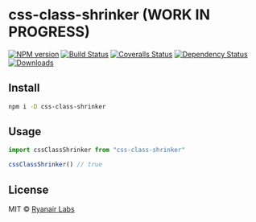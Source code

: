 # css-class-shrinker (WORK IN PROGRESS)

[![NPM version][npm-image]][npm-url]
[![Build Status][travis-image]][travis-url]
[![Coveralls Status][coveralls-image]][coveralls-url]
[![Dependency Status][depstat-image]][depstat-url]
[![Downloads][download-badge]][npm-url]

>

## Install

```sh
npm i -D css-class-shrinker
```

## Usage

```js
import cssClassShrinker from "css-class-shrinker"

cssClassShrinker() // true
```

## License

MIT © [Ryanair Labs](http://github.com/ryanair)

[npm-url]: https://npmjs.org/package/css-class-shrinker
[npm-image]: https://img.shields.io/npm/v/css-class-shrinker.svg?style=flat-square

[travis-url]: https://travis-ci.org/izifortune/css-class-shrinker
[travis-image]: https://img.shields.io/travis/izifortune/css-class-shrinker.svg?style=flat-square

[coveralls-url]: https://coveralls.io/r/izifortune/css-class-shrinker
[coveralls-image]: https://img.shields.io/coveralls/izifortune/css-class-shrinker.svg?style=flat-square

[depstat-url]: https://david-dm.org/izifortune/css-class-shrinker
[depstat-image]: https://david-dm.org/izifortune/css-class-shrinker.svg?style=flat-square

[download-badge]: http://img.shields.io/npm/dm/css-class-shrinker.svg?style=flat-square
